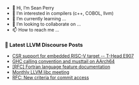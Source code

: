 - 👋 Hi, I’m Sean Perry
- 👀 I’m interested in compilers (c++, COBOL, llvm)
- 🌱 I’m currently learning ...
- 💞️ I’m looking to collaborate on ...
- 📫 How to reach me ...

<!---
s66perry/s66perry is a ✨ special ✨ repository because its `README.md` (this file) appears on your GitHub profile.
You can click the Preview link to take a look at your changes.
--->
### 📕 Latest LLVM Discourse Posts

<!-- DISCOURSE-LLVM:START -->
- [CSR support for embedded RISC-V target -- T-Head E907](https://discourse.llvm.org/t/csr-support-for-embedded-risc-v-target-t-head-e907/76341#post_1)
- [GHC calling convention and musttail on AArch64](https://discourse.llvm.org/t/ghc-calling-convention-and-musttail-on-aarch64/76308#post_2)
- [[RFC] Fortran language feature documentation](https://discourse.llvm.org/t/rfc-fortran-language-feature-documentation/76332#post_3)
- [Monthly LLVM libc meeting](https://discourse.llvm.org/t/monthly-llvm-libc-meeting/74259#post_7)
- [RFC: New criteria for commit access](https://discourse.llvm.org/t/rfc-new-criteria-for-commit-access/76290?page=3#post_47)
<!-- DISCOURSE-LLVM:END -->
